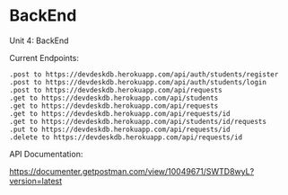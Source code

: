 # BackEnd

Unit 4: BackEnd

Current Endpoints:

    .post to https://devdeskdb.herokuapp.com/api/auth/students/register
    .post to https://devdeskdb.herokuapp.com/api/auth/students/login
    .post to https://devdeskdb.herokuapp.com/api/requests
    .get to https://devdeskdb.herokuapp.com/api/students
    .get to https://devdeskdb.herokuapp.com/api/requests
    .get to https://devdeskdb.herokuapp.com/api/requests/id
    .get to https://devdeskdb.herokuapp.com/api/students/id/requests
    .put to https://devdeskdb.herokuapp.com/api/requests/id
    .delete to https://devdeskdb.herokuapp.com/api/requests/id

API Documentation:

https://documenter.getpostman.com/view/10049671/SWTD8wyL?version=latest
